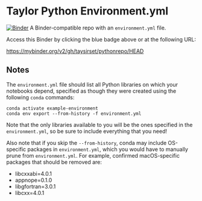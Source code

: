 # Taylor Python Environment.yml
[![Binder](https://mybinder.org/badge_logo.svg)](https://mybinder.org/v2/gh/taysirset/pythonrepo/HEAD)
A Binder-compatible repo with an `environment.yml` file.

Access this Binder by clicking the blue badge above or at the following URL:

https://mybinder.org/v2/gh/taysirset/pythonrepo/HEAD
## Notes
The `environment.yml` file should list all Python libraries on which your notebooks
depend, specified as though they were created using the following `conda` commands:

```
conda activate example-environment
conda env export --from-history -f environment.yml
```

Note that the only libraries available to you will be the ones specified in
the `environment.yml`, so be sure to include everything that you need! 

Also note that if you skip the `--from-history`, conda may include OS-specific
packages in `environment.yml`, which you would have to manually prune from
`environment.yml`.  For example, confirmed macOS-specific packages that should
be removed are:

* libcxxabi=4.0.1
* appnope=0.1.0
* libgfortran=3.0.1
* libcxx=4.0.1
